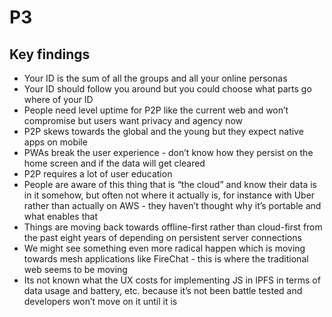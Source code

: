 # P3

## Key findings

* Your ID is the sum of all the groups and all your online personas
* Your ID should follow you around but you could choose what parts go where of your ID
* People need level uptime for P2P like the current web and won’t compromise but users want privacy and agency now
* P2P skews towards the global and the young but they expect native apps on mobile
* PWAs break the user experience - don’t know how they persist on the home screen and if the data will get cleared
* P2P requires a lot of user education
* People are aware of this thing that is “the cloud” and know their data is in it somehow, but often not where it actually is, for instance with Uber rather than actually on AWS - they haven’t thought why it’s portable and what enables that
* Things are moving back towards offline-first rather than cloud-first from the past eight years of depending on persistent server connections
* We might see something even more radical happen which is moving towards mesh applications like FireChat - this is where the traditional web seems to be moving
* Its not known what the UX costs for implementing JS in IPFS in terms of data usage and battery, etc. because it’s not been battle tested and developers won’t move on it until it is

